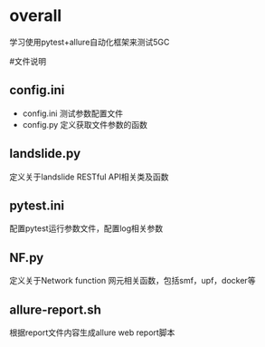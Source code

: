 # overall 
学习使用pytest+allure自动化框架来测试5GC

#文件说明
## config.ini
- config.ini 测试参数配置文件
- config.py 定义获取文件参数的函数

## landslide.py
定义关于landslide RESTful API相关类及函数

## pytest.ini
配置pytest运行参数文件，配置log相关参数

## NF.py
定义关于Network function 网元相关函数，包括smf，upf，docker等

## allure-report.sh
根据report文件内容生成allure web report脚本

# 

